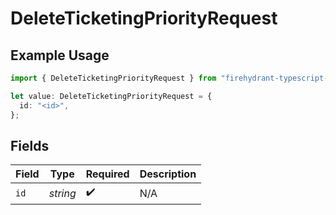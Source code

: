 # DeleteTicketingPriorityRequest

## Example Usage

```typescript
import { DeleteTicketingPriorityRequest } from "firehydrant-typescript-sdk/models/operations";

let value: DeleteTicketingPriorityRequest = {
  id: "<id>",
};
```

## Fields

| Field              | Type               | Required           | Description        |
| ------------------ | ------------------ | ------------------ | ------------------ |
| `id`               | *string*           | :heavy_check_mark: | N/A                |